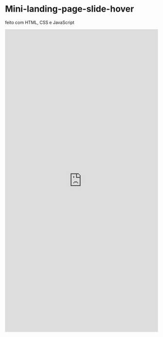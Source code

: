 # Mini-landing-page-slide-hover
 feito com HTML, CSS e JavaScript

<iframe class="imgur-embed" width="100%" height="996" frameborder="0" src="https://i.imgur.com/n1LKcoz.gifv#embed"></iframe>
